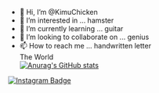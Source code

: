 - 👋 Hi, I’m @KimuChicken
- 👀 I’m interested in ... hamster
- 🌱 I’m currently learning ... guitar
- 💞️ I’m looking to collaborate on ... genius
- 📫 How to reach me ... handwritten letter <br>
The World<br>
​[![​Anurag's GitHub stats​](https://github-readme-stats.vercel.app/api?username=KimuChicken)](https://github.com/anuraghazra/github-readme-stats) <br>

[![​Instagram Badge​](https://img.shields.io/badge/-Instagram-dd2a7b?style=flat-square&logo=instagram&logoColor=white&link=https://www.instagram.com/goodoldfashioned.loverboy/)](https://www.instagram.com/goodoldfashioned.loverboy/)<br/>
